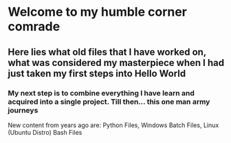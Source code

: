# Welcome to my humble corner comrade
## Here lies what old files that I have worked on, what was considered my masterpiece when I had just taken my first steps into Hello World
### My next step is to combine everything I have learn and acquired into a single project. Till then... this one man army journeys

New content from years ago are: Python Files, Windows Batch Files, Linux (Ubuntu Distro) Bash Files
